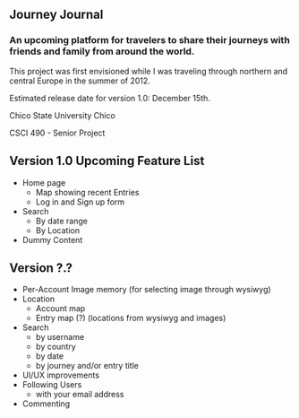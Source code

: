 Journey Journal
---------------

### An upcoming platform for travelers to share their journeys with friends and family from around the world.

This project was first envisioned while I was traveling through northern and central Europe in the summer of 2012.

Estimated release date for version 1.0: December 15th.

Chico State University Chico

CSCI 490 - Senior Project

Version 1.0 Upcoming Feature List
---------------------------------

- Home page
  - Map showing recent Entries
  - Log in and Sign up form
- Search
  - By date range
  - By Location
- Dummy Content


Version ?.?
-----------

- Per-Account Image memory (for selecting image through wysiwyg)
- Location
  - Account map
  - Entry map (?) (locations from wysiwyg and images)
- Search
  - by username
  - by country
  - by date
  - by journey and/or entry title
- UI/UX improvements
- Following Users
  - with your email address
- Commenting
